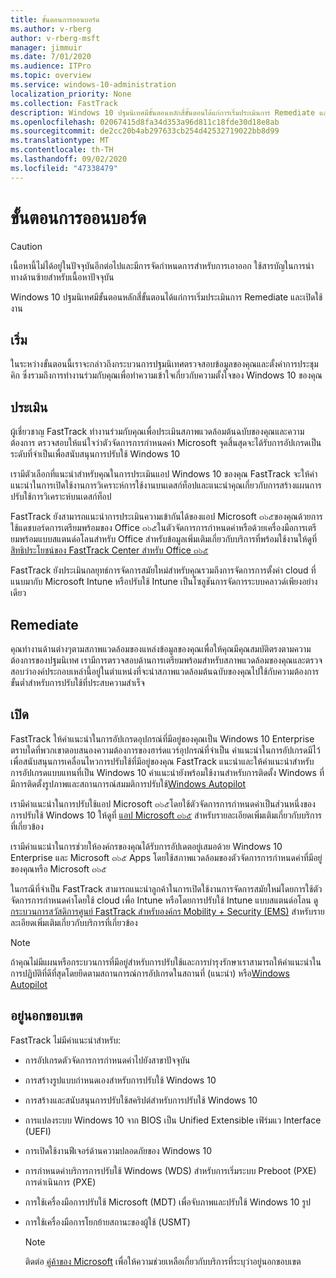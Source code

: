 ```yaml
---
title: ขั้นตอนการออนบอร์ด
ms.author: v-rberg
author: v-rberg-msft
manager: jimmuir
ms.date: 7/01/2020
ms.audience: ITPro
ms.topic: overview
ms.service: windows-10-administration
localization_priority: None
ms.collection: FastTrack
description: Windows 10 ปฐมนิเทศมีขั้นตอนหลักสี่ขั้นตอนได้แก่การเริ่มประเมินการ Remediate และเปิดใช้งาน
ms.openlocfilehash: 02067415d8fa34d353a96d811c18fde30d18e8ab
ms.sourcegitcommit: de2cc20b4ab297633cb254d42532719022bb8d99
ms.translationtype: MT
ms.contentlocale: th-TH
ms.lasthandoff: 09/02/2020
ms.locfileid: "47338479"
---
```

# <a name="onboarding-phases"></a>ขั้นตอนการออนบอร์ด

> [!CAUTION]
> เนื้อหานี้ไม่ได้อยู่ในปัจจุบันอีกต่อไปและมีการจัดกำหนดการสำหรับการเอาออก ใช้สารบัญในการนำทางด้านซ้ายสำหรับเนื้อหาปัจจุบัน

Windows 10 ปฐมนิเทศมีขั้นตอนหลักสี่ขั้นตอนได้แก่การเริ่มประเมินการ Remediate และเปิดใช้งาน

## <a name="initiate"></a>เริ่ม

ในระหว่างขั้นตอนนี้เราจะกล่าวถึงกระบวนการปฐมนิเทศตรวจสอบข้อมูลของคุณและตั้งค่าการประชุมคิก ซึ่งรวมถึงการทำงานร่วมกับคุณเพื่อทำความเข้าใจเกี่ยวกับความตั้งใจของ Windows 10 ของคุณ

## <a name="assess"></a>ประเมิน

ผู้เชี่ยวชาญ FastTrack ทำงานร่วมกับคุณเพื่อประเมินสภาพแวดล้อมต้นฉบับของคุณและความต้องการ ตรวจสอบให้แน่ใจว่าตัวจัดการการกำหนดค่า Microsoft จุดสิ้นสุดจะได้รับการอัปเกรดเป็นระดับที่จำเป็นเพื่อสนับสนุนการปรับใช้ Windows 10 

เรามีตัวเลือกที่แนะนำสำหรับคุณในการประเมินแอป Windows 10 ของคุณ FastTrack จะให้คำแนะนำในการเปิดใช้งานการวิเคราะห์การใช้งานบนเดสก์ท็อปและแนะนำคุณเกี่ยวกับการสร้างแผนการปรับใช้การวิเคราะห์บนเดสก์ท็อป

FastTrack ยังสามารถแนะนำการประเมินความเข้ากันได้ของแอป Microsoft ๓๖๕ของคุณด้วยการใช้แดชบอร์ดการเตรียมพร้อมของ Office ๓๖๕ในตัวจัดการการกำหนดค่าหรือด้วยเครื่องมือการเตรียมพร้อมแบบสแตนด์อโลนสำหรับ Office สำหรับข้อมูลเพิ่มเติมเกี่ยวกับบริการที่พร้อมใช้งานให้ดูที่[สิทธิประโยชน์ของ FastTrack Center สำหรับ Office ๓๖๕](O365-fasttrack-benefit-for-office-365.md) 

FastTrack ยังประเมินกลยุทธ์การจัดการสมัยใหม่สำหรับคุณรวมถึงการจัดการการตั้งค่า cloud ที่แนบมากับ Microsoft Intune หรือปรับใช้ Intune เป็นโซลูชันการจัดการระบบคลาวด์เพียงอย่างเดียว

## <a name="remediate"></a>Remediate

คุณทำงานด้านต่างๆตามสภาพแวดล้อมของแหล่งข้อมูลของคุณเพื่อให้คุณมีคุณสมบัติตรงตามความต้องการของปฐมนิเทศ เรามีการตรวจสอบด้านการเตรียมพร้อมสำหรับสภาพแวดล้อมของคุณและตรวจสอบว่าองค์ประกอบเหล่านี้อยู่ในตำแหน่งที่จะนำสภาพแวดล้อมต้นฉบับของคุณไปใช้กับความต้องการขั้นต่ำสำหรับการปรับใช้ที่ประสบความสำเร็จ 

## <a name="enable"></a>เปิด

FastTrack ให้คำแนะนำในการอัปเกรดอุปกรณ์ที่มีอยู่ของคุณเป็น Windows 10 Enterprise ตราบใดที่พวกเขาตอบสนองความต้องการของฮาร์ดแวร์อุปกรณ์ที่จำเป็น คำแนะนำในการอัปเกรดมีไว้เพื่อสนับสนุนการเคลื่อนไหวการปรับใช้ที่มีอยู่ของคุณ FastTrack แนะนำและให้คำแนะนำสำหรับการอัปเกรดแบบแทนที่เป็น Windows 10 คำแนะนำยังพร้อมใช้งานสำหรับการติดตั้ง Windows ที่มีการติดตั้งรูปภาพและสถานการณ์สมมติการปรับใช้[Windows Autopilot](EMS-onboarding-phases.md#windows-autopilot) 

เรามีคำแนะนำในการปรับใช้แอป Microsoft ๓๖๕โดยใช้ตัวจัดการการกำหนดค่าเป็นส่วนหนึ่งของการปรับใช้ Windows 10 ให้ดูที่ [แอป Microsoft ๓๖๕](O365-onboarding-and-migration.md#microsoft-365-apps) สำหรับรายละเอียดเพิ่มเติมเกี่ยวกับบริการที่เกี่ยวข้อง

เรามีคำแนะนำในการช่วยให้องค์กรของคุณได้รับการอัปเดตอยู่เสมอด้วย Windows 10 Enterprise และ Microsoft ๓๖๕ Apps โดยใช้สภาพแวดล้อมของตัวจัดการการกำหนดค่าที่มีอยู่ของคุณหรือ Microsoft ๓๖๕

ในกรณีที่จำเป็น FastTrack สามารถแนะนำลูกค้าในการเปิดใช้งานการจัดการสมัยใหม่โดยการใช้ตัวจัดการการกำหนดค่าโดยใช้ cloud เพื่อ Intune หรือโดยการปรับใช้ Intune แบบสแตนด์อโลน ดู [กระบวนการสวัสดิการศูนย์ FastTrack สำหรับองค์กร Mobility + Security (EMS)](EMS-fasttrack-process.md) สำหรับรายละเอียดเพิ่มเติมเกี่ยวกับบริการที่เกี่ยวข้อง

> [!NOTE]
> ถ้าคุณไม่มีแผนหรือกระบวนการที่มีอยู่สำหรับการปรับใช้และการบำรุงรักษาเราสามารถให้คำแนะนำในการปฏิบัติที่ดีที่สุดโดยยึดตามสถานการณ์การอัปเกรดในสถานที่ (แนะนำ) หรือ[Windows Autopilot](EMS-onboarding-phases.md#windows-autopilot)

## <a name="out-of-scope"></a>อยู่นอกขอบเขต

FastTrack ไม่มีคำแนะนำสำหรับ:

- การอัปเกรดตัวจัดการการกำหนดค่าไปยังสาขาปัจจุบัน
- การสร้างรูปแบบกำหนดเองสำหรับการปรับใช้ Windows 10
- การสร้างและสนับสนุนการปรับใช้สคริปต์สำหรับการปรับใช้ Windows 10
- การแปลงระบบ Windows 10 จาก BIOS เป็น Unified Extensible เฟิร์มแว Interface (UEFI)
- การเปิดใช้งานฟีเจอร์ด้านความปลอดภัยของ Windows 10 
- การกำหนดค่าบริการการปรับใช้ Windows (WDS) สำหรับการเริ่มระบบ Preboot (PXE) การดำเนินการ (PXE)
- การใช้เครื่องมือการปรับใช้ Microsoft (MDT) เพื่อจับภาพและปรับใช้ Windows 10 รูป
- การใช้เครื่องมือการโยกย้ายสถานะของผู้ใช้ (USMT)

  > [!NOTE]
  > ติดต่อ [คู่ค้าของ Microsoft](https://go.microsoft.com/fwlink/?linkid=2080150) เพื่อให้ความช่วยเหลือเกี่ยวกับบริการที่ระบุว่าอยู่นอกขอบเขต

 